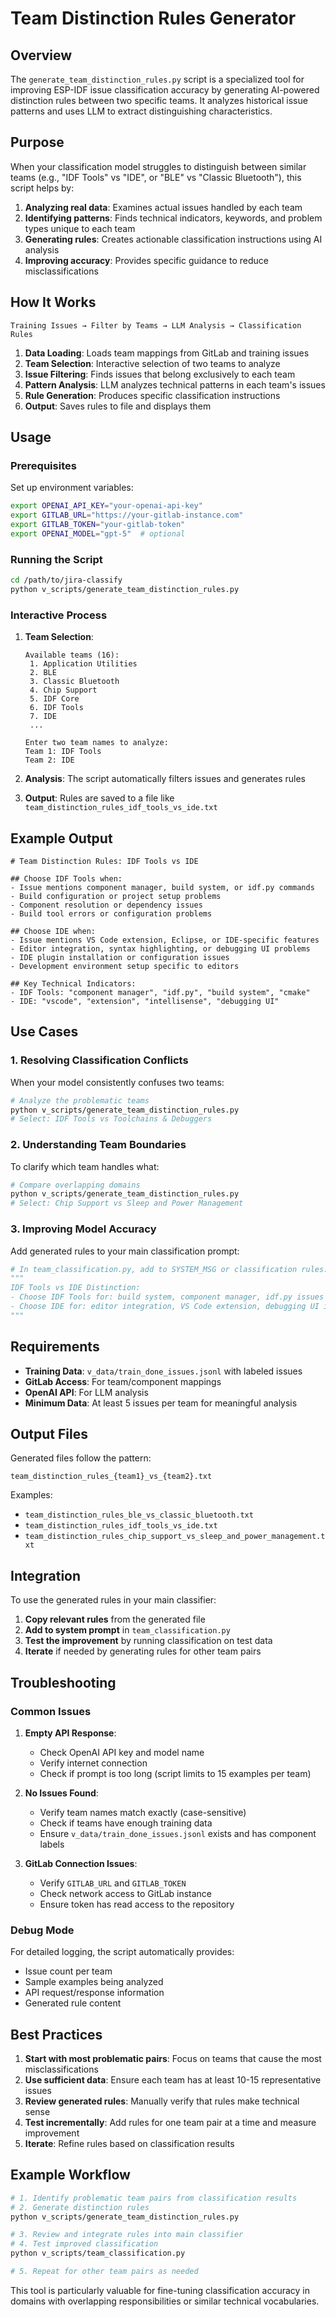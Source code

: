 # Team Distinction Rules Generator

## Overview

The `generate_team_distinction_rules.py` script is a specialized tool for improving ESP-IDF issue classification accuracy by generating AI-powered distinction rules between two specific teams. It analyzes historical issue patterns and uses LLM to extract distinguishing characteristics.

## Purpose

When your classification model struggles to distinguish between similar teams (e.g., "IDF Tools" vs "IDE", or "BLE" vs "Classic Bluetooth"), this script helps by:

1. **Analyzing real data**: Examines actual issues handled by each team
2. **Identifying patterns**: Finds technical indicators, keywords, and problem types unique to each team
3. **Generating rules**: Creates actionable classification instructions using AI analysis
4. **Improving accuracy**: Provides specific guidance to reduce misclassifications

## How It Works

```
Training Issues → Filter by Teams → LLM Analysis → Classification Rules
```

1. **Data Loading**: Loads team mappings from GitLab and training issues
2. **Team Selection**: Interactive selection of two teams to analyze
3. **Issue Filtering**: Finds issues that belong exclusively to each team
4. **Pattern Analysis**: LLM analyzes technical patterns in each team's issues
5. **Rule Generation**: Produces specific classification instructions
6. **Output**: Saves rules to file and displays them

## Usage

### Prerequisites

Set up environment variables:
```bash
export OPENAI_API_KEY="your-openai-api-key"
export GITLAB_URL="https://your-gitlab-instance.com"
export GITLAB_TOKEN="your-gitlab-token"
export OPENAI_MODEL="gpt-5"  # optional
```

### Running the Script

```bash
cd /path/to/jira-classify
python v_scripts/generate_team_distinction_rules.py
```

### Interactive Process

1. **Team Selection**:
   ```
   Available teams (16):
    1. Application Utilities
    2. BLE
    3. Classic Bluetooth
    4. Chip Support
    5. IDF Core
    6. IDF Tools
    7. IDE
    ...
   
   Enter two team names to analyze:
   Team 1: IDF Tools
   Team 2: IDE
   ```

2. **Analysis**: The script automatically filters issues and generates rules

3. **Output**: Rules are saved to a file like `team_distinction_rules_idf_tools_vs_ide.txt`

## Example Output

```
# Team Distinction Rules: IDF Tools vs IDE

## Choose IDF Tools when:
- Issue mentions component manager, build system, or idf.py commands
- Build configuration or project setup problems
- Component resolution or dependency issues
- Build tool errors or configuration problems

## Choose IDE when:
- Issue mentions VS Code extension, Eclipse, or IDE-specific features
- Editor integration, syntax highlighting, or debugging UI problems
- IDE plugin installation or configuration issues
- Development environment setup specific to editors

## Key Technical Indicators:
- IDF Tools: "component manager", "idf.py", "build system", "cmake"
- IDE: "vscode", "extension", "intellisense", "debugging UI"
```

## Use Cases

### 1. Resolving Classification Conflicts
When your model consistently confuses two teams:
```bash
# Analyze the problematic teams
python v_scripts/generate_team_distinction_rules.py
# Select: IDF Tools vs Toolchains & Debuggers
```

### 2. Understanding Team Boundaries
To clarify which team handles what:
```bash
# Compare overlapping domains
python v_scripts/generate_team_distinction_rules.py
# Select: Chip Support vs Sleep and Power Management
```

### 3. Improving Model Accuracy
Add generated rules to your main classification prompt:
```python
# In team_classification.py, add to SYSTEM_MSG or classification rules:
"""
IDF Tools vs IDE Distinction:
- Choose IDF Tools for: build system, component manager, idf.py issues
- Choose IDE for: editor integration, VS Code extension, debugging UI issues
"""
```

## Requirements

- **Training Data**: `v_data/train_done_issues.jsonl` with labeled issues
- **GitLab Access**: For team/component mappings
- **OpenAI API**: For LLM analysis
- **Minimum Data**: At least 5 issues per team for meaningful analysis

## Output Files

Generated files follow the pattern:
```
team_distinction_rules_{team1}_vs_{team2}.txt
```

Examples:
- `team_distinction_rules_ble_vs_classic_bluetooth.txt`
- `team_distinction_rules_idf_tools_vs_ide.txt`
- `team_distinction_rules_chip_support_vs_sleep_and_power_management.txt`

## Integration

To use the generated rules in your main classifier:

1. **Copy relevant rules** from the generated file
2. **Add to system prompt** in `team_classification.py`
3. **Test the improvement** by running classification on test data
4. **Iterate** if needed by generating rules for other team pairs

## Troubleshooting

### Common Issues

1. **Empty API Response**:
   - Check OpenAI API key and model name
   - Verify internet connection
   - Check if prompt is too long (script limits to 15 examples per team)

2. **No Issues Found**:
   - Verify team names match exactly (case-sensitive)
   - Check if teams have enough training data
   - Ensure `v_data/train_done_issues.jsonl` exists and has component labels

3. **GitLab Connection Issues**:
   - Verify `GITLAB_URL` and `GITLAB_TOKEN`
   - Check network access to GitLab instance
   - Ensure token has read access to the repository

### Debug Mode

For detailed logging, the script automatically provides:
- Issue count per team
- Sample examples being analyzed
- API request/response information
- Generated rule content

## Best Practices

1. **Start with most problematic pairs**: Focus on teams that cause the most misclassifications
2. **Use sufficient data**: Ensure each team has at least 10-15 representative issues
3. **Review generated rules**: Manually verify that rules make technical sense
4. **Test incrementally**: Add rules for one team pair at a time and measure improvement
5. **Iterate**: Refine rules based on classification results

## Example Workflow

```bash
# 1. Identify problematic team pairs from classification results
# 2. Generate distinction rules
python v_scripts/generate_team_distinction_rules.py

# 3. Review and integrate rules into main classifier
# 4. Test improved classification
python v_scripts/team_classification.py

# 5. Repeat for other team pairs as needed
```

This tool is particularly valuable for fine-tuning classification accuracy in domains with overlapping responsibilities or similar technical vocabularies.

